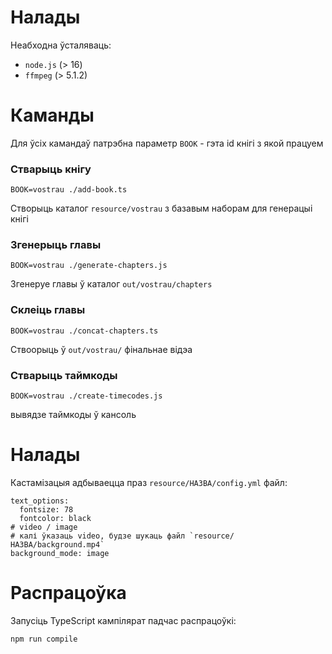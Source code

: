 # Налады

Неабходна ўсталяваць:
- `node.js` (> 16)
- `ffmpeg` (> 5.1.2)

# Каманды

Для ўсіх камандаў патрэбна параметр `BOOK` - гэта id кнігі з якой працуем

### Стварыць кнігу

`BOOK=vostrau ./add-book.ts`

Створыць каталог `resource/vostrau` з базавым наборам для генерацыі кнігі

### Згенерыць главы

`BOOK=vostrau ./generate-chapters.js`

Згенеруе главы ў каталог `out/vostrau/chapters`

### Склеіць главы

`BOOK=vostrau ./concat-chapters.ts`

Ствоорыць ў `out/vostrau/` фінальнае відэа

### Стварыць таймкоды

`BOOK=vostrau ./create-timecodes.js`

вывядзе таймкоды ў кансоль

# Налады

Кастамізацыя адбываецца праз `resource/НАЗВА/config.yml` файл:

```
text_options:
  fontsize: 78
  fontcolor: black
# video / image
# калі ўказаць video, будзе шукаць файл `resource/НАЗВА/background.mp4`
background_mode: image
```

# Распрацоўка

Запусіць TypeScript кампілярат падчас распрацоўкі:
```
npm run compile
```